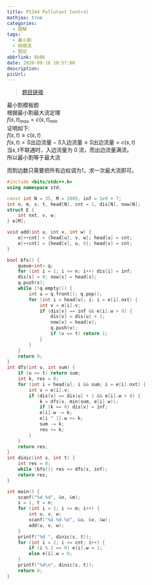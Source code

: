 ```yaml
---
title: P1344 Pollutant Control
mathjax: true
categories:
  - 题解
tags:
  - 最小割
  - 网络流
  - 图论
abbrlink: 6b86
date: 2020-09-16 10:57:00
description:
picUrl:
---
```



>[题目链接](https://www.luogu.com.cn/problem/P1344)  

最小割模板题  
根据最小割最大流定理  
$f(s,t)_{max}=c(s,t)_{min}$  
证明如下:  
$f(s,t)\leq c(s,t)$  
$f(s,t)=S\text{出边流量}-S\text{入边流量}\leq S\text{出边流量}=c(s,t)$  
当$s,t$不联通时，入边流量为 0 流，而出边流量满流。  
所以最小割等于最大流  

而割边数只需要把所有边权调为$1$，求一次最大流即可。  

```cpp
#include <bits/stdc++.h>
using namespace std;

const int N = 35, M = 2005, inf = 1e9 + 7;
int n, m, s, t, head[N], cnt = 1, dis[N], now[N];
struct E {
	int nxt, v, w;
} e[M];

void add(int u, int v, int w) {
	e[++cnt] = {head[u], v, w}; head[u] = cnt;
    e[++cnt] = {head[v], u, 0}; head[v] = cnt; 
}

bool bfs() {
	queue<int> q;
	for (int i = 1; i <= n; i++) dis[i] = inf;
	dis[s] = 0; now[s] = head[s];
	q.push(s);
	while (!q.empty()) {
		int u = q.front(); q.pop();
		for (int i = head[u]; i; i = e[i].nxt) {
			int v = e[i].v;
			if (dis[v] == inf && e[i].w > 0) {
				dis[v] = dis[u] + 1;
				now[v] = head[v];
				q.push(v);
				if (v == t) return 1;
			}
		}
	}
	return 0;
}
int dfs(int u, int sum) {
	if (u == t) return sum;
	int k, res = 0;
	for (int i = head[u]; i && sum; i = e[i].nxt) {
		int v = e[i].v;
		if (dis[v] == dis[u] + 1 && e[i].w > 0) {
			k = dfs(v, min(sum, e[i].w));
			if (k == 0) dis[v] = inf;
			e[i].w -= k;
			e[i ^ 1].w += k;
			sum -= k;
			res += k;
		}
	}
	return res;
}
int dinic(int s, int t) {
    int res = 0;
	while (bfs()) res += dfs(s, inf);
	return res;
}

int main() {
    scanf("%d %d", &n, &m);
	s = 1, t = n;
	for (int i = 1; i <= m; i++) {
		int u, v, w;
		scanf("%d %d %d", &u, &v, &w);
		add(u, v, w);
	}
	printf("%d ", dinic(s, t));
	for (int i = 2; i <= cnt; i++) {
        if (i % 2 == 0) e[i].w = 1;
		else e[i].w = 0;
	}
	printf("%d\n", dinic(s, t));
	return 0;
}
```